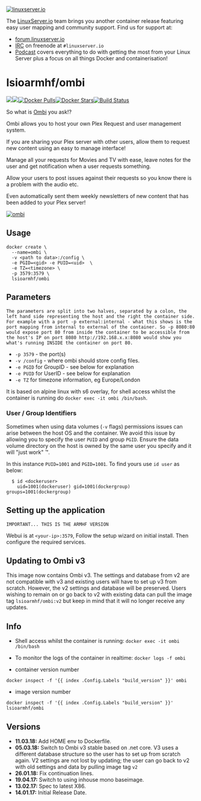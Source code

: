 [linuxserverurl]: https://linuxserver.io
[forumurl]: https://forum.linuxserver.io
[ircurl]: https://www.linuxserver.io/irc/
[podcasturl]: https://www.linuxserver.io/podcast/
[appurl]: https://ombi.io/
[hub]: https://hub.docker.com/r/lsioarmhf/ombi/

[![linuxserver.io](https://raw.githubusercontent.com/linuxserver/docker-templates/master/linuxserver.io/img/linuxserver_medium.png)][linuxserverurl]

The [LinuxServer.io][linuxserverurl] team brings you another container release featuring easy user mapping and community support. Find us for support at:
* [forum.linuxserver.io][forumurl]
* [IRC][ircurl] on freenode at `#linuxserver.io`
* [Podcast][podcasturl] covers everything to do with getting the most from your Linux Server plus a focus on all things Docker and containerisation!

# lsioarmhf/ombi
[![](https://images.microbadger.com/badges/version/lsioarmhf/ombi.svg)](https://microbadger.com/images/lsioarmhf/ombi "Get your own version badge on microbadger.com")[![](https://images.microbadger.com/badges/image/lsioarmhf/ombi.svg)](https://microbadger.com/images/lsioarmhf/ombi "Get your own image badge on microbadger.com")[![Docker Pulls](https://img.shields.io/docker/pulls/lsioarmhf/ombi.svg)][hub][![Docker Stars](https://img.shields.io/docker/stars/lsioarmhf/ombi.svg)][hub][![Build Status](https://ci.linuxserver.io/buildStatus/icon?job=Docker-Builders/armhf/armhf-ombi)](https://ci.linuxserver.io/job/Docker-Builders/job/armhf/job/armhf-ombi/)

[hub]: https://hub.docker.com/r/linuxserver/ombi/

So what is [Ombi][appurl] you ask!?

Ombi allows you to host your own Plex Request and user management system.
 
If you are sharing your Plex server with other users, allow them to request new content using an easy to manage interface! 

Manage all your requests for Movies and TV with ease, leave notes for the user and get notification when a user requests something. 

Allow your users to post issues against their requests so you know there is a problem with the audio etc. 

Even automatically sent them weekly newsletters of new content that has been added to your Plex server!

[![ombi](https://raw.githubusercontent.com/linuxserver/docker-templates/master/linuxserver.io/img/ombi.png)][appurl]

## Usage

```
docker create \
  --name=ombi \
  -v <path to data>:/config \
  -e PGID=<gid> -e PUID=<uid>  \
  -e TZ=<timezone> \  
  -p 3579:3579 \
  lsioarmhf/ombi
```

## Parameters

`The parameters are split into two halves, separated by a colon, the left hand side representing the host and the right the container side. 
For example with a port -p external:internal - what this shows is the port mapping from internal to external of the container.
So -p 8080:80 would expose port 80 from inside the container to be accessible from the host's IP on port 8080
http://192.168.x.x:8080 would show you what's running INSIDE the container on port 80.`



* `-p 3579` - the port(s)
* `-v /config` - where ombi should store config files.
* `-e PGID` for GroupID - see below for explanation
* `-e PUID` for UserID - see below for explanation
* `-e TZ` for timezone information, eg Europe/London

It is based on alpine linux with s6 overlay, for shell access whilst the container is running do `docker exec -it ombi /bin/bash`.

### User / Group Identifiers

Sometimes when using data volumes (`-v` flags) permissions issues can arise between the host OS and the container. We avoid this issue by allowing you to specify the user `PUID` and group `PGID`. Ensure the data volume directory on the host is owned by the same user you specify and it will "just work" ™.

In this instance `PUID=1001` and `PGID=1001`. To find yours use `id user` as below:

```
  $ id <dockeruser>
    uid=1001(dockeruser) gid=1001(dockergroup) groups=1001(dockergroup)
```

## Setting up the application
`IMPORTANT... THIS IS THE ARMHF VERSION`

Webui is at `<your-ip>:3579`, Follow the setup wizard on initial install.  Then configure the required services.

## Updating to Ombi v3

This image now contains Ombi v3. The settings and database from v2 are not compatible with v3 and existing users will have to set up v3 from scratch. However, the v2 settings and database will be preserved. Users wishing to remain on or go back to v2 with existing data can pull the image tag `lsioarmhf/ombi:v2` but keep in mind that it will no longer receive any updates.

## Info

* Shell access whilst the container is running: `docker exec -it ombi /bin/bash`
* To monitor the logs of the container in realtime: `docker logs -f ombi`

* container version number 

`docker inspect -f '{{ index .Config.Labels "build_version" }}' ombi`

* image version number

`docker inspect -f '{{ index .Config.Labels "build_version" }}' lsioarmhf/ombi`

## Versions

+ **11.03.18:** Add HOME env to Dockerfile.
+ **05.03.18:** Switch to Ombi v3 stable based on .net core. V3 uses a different database structure so the user has to set up from scratch again. V2 settings are not lost by updating; the user can go back to v2 with old settings and data by pulling image tag `v2`
+ **26.01.18:** Fix continuation lines.
+ **19.04.17:** Switch to using inhouse mono baseimage.
+ **13.02.17:** Spec to latest X86.
+ **14.01.17:** Initial Release Date.
